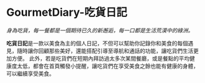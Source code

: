 # GourmetDiary-吃貨日記



*身為吃貨，每一餐都是一個期待已久的新邂逅，每一口都是生活荒漠中的綠洲。*

**吃貨日記**是一款以美食為主的個人日記，不但可以幫助你記錄你和美食的每個遇見，隨時讓你回顧那些美好，還能搭配引導至導航和通話的功能，讓吃貨們生活更加方便。
此外，若是吃貨們在短期內拜訪過太多次某間餐廳，或是餐點的平均健康度太低，都會在首頁觸發小提醒，讓吃貨們在享受美食之餘也能有健康的身體，可以繼續享受美食。
